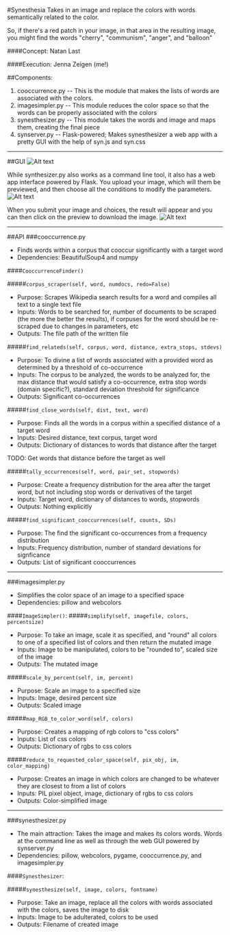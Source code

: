 #Synesthesia
Takes in an image and replace the colors with words semantically related to the color.

So, if there's a red patch in your image, in that area in the resulting image, you might find the words "cherry", "communism", "anger", and "balloon"

####Concept: Natan Last

####Execution: Jenna Zeigen (me!)

##Components:
1. cooccurrence.py -- This is the module that makes the lists of words are associated with the colors.
2. imagesimpler.py -- This module reduces the color space so that the words can be properly associated with the colors
3. synesthesizer.py -- This module takes the words and image and maps them, creating the final piece
4. synserver.py -- Flask-powered; Makes synesthesizer a web app with a pretty GUI with the help of syn.js and syn.css
--------
##GUI
![Alt text](../readmeimages/intial.png "Initial Screen")

While synthesizer.py also works as a command line tool, it also has a web app interface powered by Flask. You upload your image, which will them be previewed, and then choose all the conditions to modify the parameters.
![Alt text](../readmeimages/upload.png "Preview of uploaded image")


When you submit your image and choices, the result will appear and you can then click on the preview to download the image.
![Alt text](../readmeimages/output.png "Showing the resulting image")

--------
##API
###cooccurrence.py
* Finds words within a corpus that cooccur significantly with a target word
* Dependencies: BeautifulSoup4 and numpy

####`CooccurrenceFinder()`

#####`corpus_scraper(self, word, numdocs, redo=False)`
* Purpose: Scrapes Wikipedia search results for a word and compiles all text to a single text file
* Inputs: Words to be searched for, number of documents to be scraped (the more the better the results), if corpuses for the word should be re-scraped due to changes in parameters, etc
* Outputs: The file path of the written file

#####`find_relateds(self, corpus, word, distance, extra_stops, stdevs)`
* Purpose: To divine a list of words associated with a provided word as determined by a threshold of co-occurrence
* Inputs: The corpus to be analyzed, the words to be analyzed for, the max distance that would satisfy a co-occurrence, extra stop words (domain specific?), standard deviation threshold for significance
* Outputs: Significant co-occurrences

#####`find_close_words(self, dist, text, word)`
* Purpose: Finds all the words in a corpus within a specified distance of a target word
* Inputs: Desired distance, text corpus, target word
* Outputs: Dictionary of distances to words that distance after the target

TODO: Get words that distance before the target as well

#####`tally_occurrences(self, word, pair_set, stopwords)`
* Purpose: Create a frequency distribution for the area after the target word, but not including stop words or derivatives of the target
* Inputs: Target word, dictionary of distances to words, stopwords
* Outputs: Nothing explicitly

#####`find_significant_cooccurrences(self, counts, SDs)`
* Purpose: The find the significant co-occurrences from a frequency distribution
* Inputs: Frequency distribution, number of standard deviations for signficance
* Outputs: List of significant cooccurrences

-------------------------

###imagesimpler.py
* Simplifies the color space of an image to a specified space
* Dependencies: pillow and webcolors

####`ImageSimpler()`:
#####`simplify(self, imagefile, colors, percentsize)`
* Purpose: To take an image, scale it as specified, and "round" all colors to one of a specified list of colors and then return the mutated image
* Inputs: Image to be manipulated, colors to be "rounded to", scaled size of the image
* Outputs: The mutated image

#####`scale_by_percent(self, im, percent)`
* Purpose: Scale an image to a specified size
* Inputs: Image, desired percent size
* Outputs: Scaled image

#####`map_RGB_to_color_word(self, colors)`
* Purpose: Creates a mapping of rgb colors to "css colors"
* Inputs: List of css colors
* Outputs: Dictionary of rgbs to css colors

#####`reduce_to_requested_color_space(self, pix_obj, im, color_mapping)`
* Purpose: Creates an image in which colors are changed to be whatever they are closest to from a list of colors
* Inputs: PIL pixel object, image, dictionary of rgbs to css colors
* Outputs: Color-simplified image

-------------------

###synesthesizer.py
* The main attraction: Takes the image and makes its colors words. Words at the command line as well as through the web GUI powered by synserver.py
* Dependencies: pillow, webcolors, pygame, cooccurrence.py, and imagesimpler.py

####`Synesthesizer`:

#####`synesthesize(self, image, colors, fontname)`
* Purpose: Take an image, replace all the colors with words associated with the colors, saves the image to disk
* Inputs: Image to be adulterated, colors to be used
* Outputs: Filename of created image